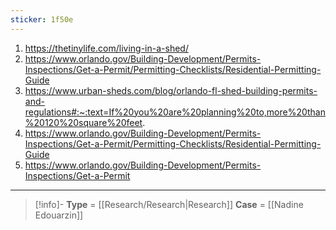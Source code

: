```yaml
---
sticker: 1f50e
---
```



1. https://thetinylife.com/living-in-a-shed/
2. https://www.orlando.gov/Building-Development/Permits-Inspections/Get-a-Permit/Permitting-Checklists/Residential-Permitting-Guide
3. https://www.urban-sheds.com/blog/orlando-fl-shed-building-permits-and-regulations#:~:text=If%20you%20are%20planning%20to,more%20than%20120%20square%20feet.
4. https://www.orlando.gov/Building-Development/Permits-Inspections/Get-a-Permit/Permitting-Checklists/Residential-Permitting-Guide
5. https://www.orlando.gov/Building-Development/Permits-Inspections/Get-a-Permit

---
> [!info]-
> **Type** = [[Research/Research|Research]]
> **Case** = [[Nadine Edouarzin]]
> 